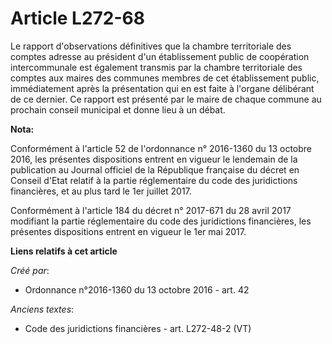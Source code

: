 # Article L272-68

Le rapport d'observations définitives que la chambre territoriale des comptes adresse au président d'un établissement public
de coopération intercommunale est également transmis par la chambre territoriale des comptes aux maires des communes membres
de cet établissement public, immédiatement après la présentation qui en est faite à l'organe délibérant de ce dernier. Ce
rapport est présenté par le maire de chaque commune au prochain conseil municipal et donne lieu à un débat.

**Nota:**

Conformément à l'article 52 de l'ordonnance n° 2016-1360 du 13 octobre 2016, les présentes dispositions entrent en vigueur le
lendemain de la publication au Journal officiel de la République française du décret en Conseil d'Etat relatif à la partie
réglementaire du code des juridictions financières, et au plus tard le 1er juillet 2017.

Conformément à l'article 184 du décret n° 2017-671 du 28 avril 2017 modifiant la partie réglementaire du code des
juridictions financières, les présentes dispositions entrent en vigueur le 1er mai 2017.

**Liens relatifs à cet article**

_Créé par_:

  - Ordonnance n°2016-1360 du 13 octobre 2016 - art. 42

_Anciens textes_:

  - Code des juridictions financières - art. L272-48-2 (VT)
